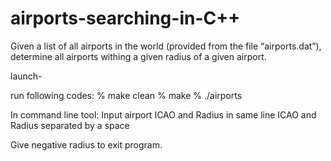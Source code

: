 # airports-searching-in-C++
Given a list of all airports in the world (provided from the file “airports.dat”), determine all airports withing a given radius of a given airport.

launch-

run following codes:
% make clean
% make
% ./airports

In command line tool:
Input airport ICAO and Radius in same line
ICAO and Radius separated by a space

Give negative radius to exit program. 
